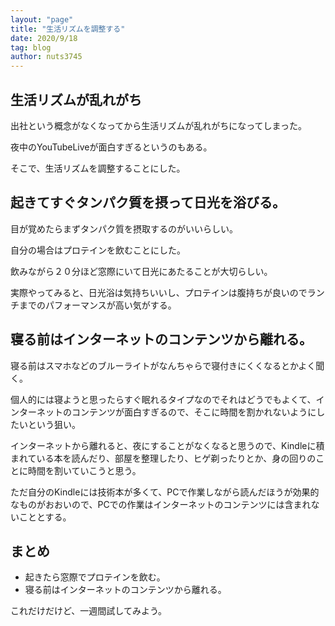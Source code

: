 ```yaml
---
layout: "page"
title: "生活リズムを調整する"
date: 2020/9/18
tag: blog
author: nuts3745
---
```


## 生活リズムが乱れがち
出社という概念がなくなってから生活リズムが乱れがちになってしまった。

夜中のYouTubeLiveが面白すぎるというのもある。

そこで、生活リズムを調整することにした。

## 起きてすぐタンパク質を摂って日光を浴びる。
目が覚めたらまずタンパク質を摂取するのがいいらしい。

自分の場合はプロテインを飲むことにした。

飲みながら２０分ほど窓際にいて日光にあたることが大切らしい。

実際やってみると、日光浴は気持ちいいし、プロテインは腹持ちが良いのでランチまでのパフォーマンスが高い気がする。

## 寝る前はインターネットのコンテンツから離れる。
寝る前はスマホなどのブルーライトがなんちゃらで寝付きにくくなるとかよく聞く。

個人的には寝ようと思ったらすぐ眠れるタイプなのでそれはどうでもよくて、インターネットのコンテンツが面白すぎるので、そこに時間を割かれないようにしたいという狙い。

インターネットから離れると、夜にすることがなくなると思うので、Kindleに積まれている本を読んだり、部屋を整理したり、ヒゲ剃ったりとか、身の回りのことに時間を割いていこうと思う。

ただ自分のKindleには技術本が多くて、PCで作業しながら読んだほうが効果的なものがおおいので、PCでの作業はインターネットのコンテンツには含まれないこととする。

## まとめ
- 起きたら窓際でプロテインを飲む。
- 寝る前はインターネットのコンテンツから離れる。

これだけだけど、一週間試してみよう。
